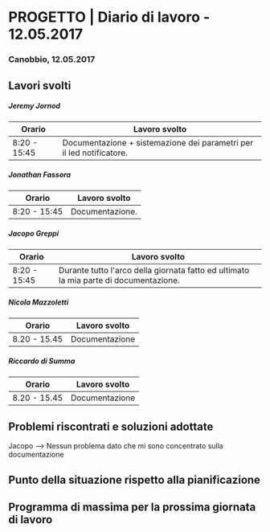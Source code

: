 # PROGETTO | Diario di lavoro - 12.05.2017

### Canobbio, 12.05.2017

## Lavori svolti
##### Jeremy Jornod

|Orario        |Lavoro svolto                 |
|--------------|------------------------------|
|8:20 - 15:45  |Documentazione + sistemazione dei parametri per il led notificatore.|

##### Jonathan Fassora
|Orario        |Lavoro svolto                 |
|--------------|------------------------------|
|8:20 - 15:45  |Documentazione.|

##### Jacopo Greppi
|Orario        |Lavoro svolto                                     |
|--------------|--------------------------------------------------|
|8:20 - 15:45  |Durante tutto l'arco della giornata fatto ed ultimato la mia parte di documentazione.|

##### Nicola Mazzoletti
|Orario        |Lavoro svolto                 |
|--------------|------------------------------|
|8.20 - 15.45| Documentazione|

##### Riccardo di Summa
|Orario        |Lavoro svolto                 |
|--------------|------------------------------|
|8.20 - 15.45| Documentazione|


##  Problemi riscontrati e soluzioni adottate
Jacopo --> Nessun problema dato che mi sono concentrato sulla documentazione<br>

##  Punto della situazione rispetto alla pianificazione


## Programma di massima per la prossima giornata di lavoro
